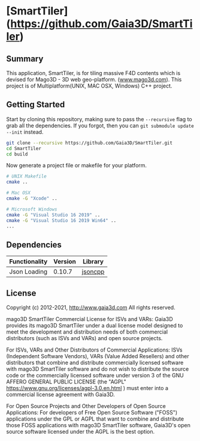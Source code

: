 ﻿# [SmartTiler] (https://github.com/Gaia3D/SmartTiler)

## Summary
This application, SmartTiler, is for tiling massive F4D contents which is devised for Mago3D - 3D web geo-platform. (www.mago3d.com). This project is of Multiplatform(UNIX, MAC OSX, Windows) C++ project.

## Getting Started
Start by cloning this repository, making sure to pass the `--recursive` flag to grab all the dependencies.
If you forgot, then you can `git submodule update --init` instead.

```bash
git clone --recursive https://github.com/Gaia3D/SmartTiler.git
cd SmartTiler
cd build
```

Now generate a project file or makefile for your platform.

```bash
# UNIX Makefile
cmake ..

# Mac OSX
cmake -G "Xcode" ..

# Microsoft Windows
cmake -G "Visual Studio 16 2019" ..
cmake -G "Visual Studio 16 2019 Win64" ..
...
```

## Dependencies

Functionality           | Version | Library
----------------------- | ------- | ------------------------------------------
Json Loading            | 0.10.7 | [jsoncpp](https://github.com/open-source-parsers/jsoncpp)

## License
Copyright (c) 2012-2021, http://www.gaia3d.com
All rights reserved.

mago3D SmartTiler Commercial License for ISVs and VARs:
Gaia3D provides its mago3D SmartTiler under a dual license model designed
to meet the development and distribution needs of both commercial distributors
(such as ISVs and VARs) and open source projects.

For ISVs, VARs and Other Distributors of Commercial Applications:
ISVs (Independent Software Vendors), VARs (Value Added Resellers) and
other distributors that combine and distribute commercially licensed software with
mago3D SmartTiler software and do not wish to distribute the source code
or the commercially licensed software under version 3 of the GNU AFFERO GENERAL PUBLIC LICENSE
(the "AGPL" https://www.gnu.org/licenses/agpl-3.0.en.html ) must enter into
a commercial license agreement with Gaia3D.

For Open Source Projects and Other Developers of Open Source Applications:
For developers of Free Open Source Software ("FOSS") applications under the GPL or AGPL
that want to combine and distribute those FOSS applications with mago3D SmartTiler software,
Gaia3D's open source software licensed under the AGPL is the best option.